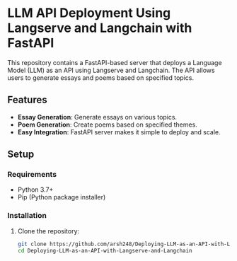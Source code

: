 # LLM API Deployment Using Langserve and Langchain with FastAPI

This repository contains a FastAPI-based server that deploys a Language Model (LLM) as an API using Langserve and Langchain. The API allows users to generate essays and poems based on specified topics.

## Features

- **Essay Generation**: Generate essays on various topics.
- **Poem Generation**: Create poems based on specified themes.
- **Easy Integration**: FastAPI server makes it simple to deploy and scale.

## Setup

### Requirements

- Python 3.7+
- Pip (Python package installer)

### Installation

1. Clone the repository:
   ```bash
   git clone https://github.com/arsh248/Deploying-LLM-as-an-API-with-Langserve-and-Langchain
   cd Deploying-LLM-as-an-API-with-Langserve-and-Langchain
